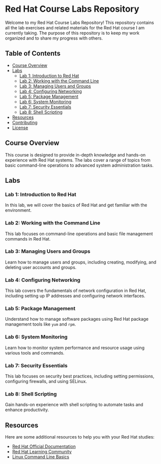 # Red Hat Course Labs Repository

Welcome to my Red Hat Course Labs Repository! This repository contains all the lab exercises and related materials for the Red Hat course I am currently taking. The purpose of this repository is to keep my work organized and to share my progress with others.

## Table of Contents

- [Course Overview](#course-overview)
- [Labs](#labs)
  - [Lab 1: Introduction to Red Hat](#lab-1-introduction-to-red-hat)
  - [Lab 2: Working with the Command Line](#lab-2-working-with-the-command-line)
  - [Lab 3: Managing Users and Groups](#lab-3-managing-users-and-groups)
  - [Lab 4: Configuring Networking](#lab-4-configuring-networking)
  - [Lab 5: Package Management](#lab-5-package-management)
  - [Lab 6: System Monitoring](#lab-6-system-monitoring)
  - [Lab 7: Security Essentials](#lab-7-security-essentials)
  - [Lab 8: Shell Scripting](#lab-8-shell-scripting)
- [Resources](#resources)
- [Contributing](#contributing)
- [License](#license)

## Course Overview

This course is designed to provide in-depth knowledge and hands-on experience with Red Hat systems. The labs cover a range of topics from basic command-line operations to advanced system administration tasks.

## Labs

### Lab 1: Introduction to Red Hat

In this lab, we will cover the basics of Red Hat and get familiar with the environment.

### Lab 2: Working with the Command Line

This lab focuses on command-line operations and basic file management commands in Red Hat.

### Lab 3: Managing Users and Groups

Learn how to manage users and groups, including creating, modifying, and deleting user accounts and groups.

### Lab 4: Configuring Networking

This lab covers the fundamentals of network configuration in Red Hat, including setting up IP addresses and configuring network interfaces.

### Lab 5: Package Management

Understand how to manage software packages using Red Hat package management tools like `yum` and `rpm`.

### Lab 6: System Monitoring

Learn how to monitor system performance and resource usage using various tools and commands.

### Lab 7: Security Essentials

This lab focuses on security best practices, including setting permissions, configuring firewalls, and using SELinux.

### Lab 8: Shell Scripting

Gain hands-on experience with shell scripting to automate tasks and enhance productivity.

## Resources

Here are some additional resources to help you with your Red Hat studies:

- [Red Hat Official Documentation](https://access.redhat.com/documentation)
- [Red Hat Learning Community](https://www.redhat.com/en/services/training-and-certification)
- [Linux Command Line Basics](https://linuxcommand.org/)

